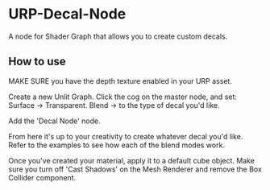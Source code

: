 # URP-Decal-Node
A node for Shader Graph that allows you to create custom decals.

## How to use
MAKE SURE you have the depth texture enabled in your URP asset.

Create a new Unlit Graph.
Click the cog on the master node, and set:
	Surface -> Transparent.
	Blend -> to the type of decal you'd like.

Add the 'Decal Node' node.

From here it's up to your creativity to create whatever decal you'd like.
Refer to the examples to see how each of the blend modes work.

Once you've created your material, apply it to a default cube object.
Make sure you turn off 'Cast Shadows' on the Mesh Renderer and remove the Box Collider component. 